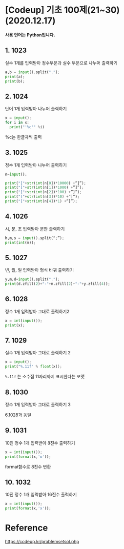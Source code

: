 # [Codeup] 기초 100제(21~30) (2020.12.17)

**사용 언어는 Python입니다.**

## 1. 1023

실수 1개를 입력받아 정수부분과 실수 부분으로 나누어 출력하기

```python
a,b = input().split(".");
print(a);
print(b);
```



## 2. 1024

단어 1개 입력받아 나누어 출력하기

```python
x = input();
for i in x:
  print("'%c'" %i)
```

%c는 한글자씩 출력



## 3. 1025

정수 1개 입력받아 나누어 출력하기

```python
n=input();

print("["+str(int(n[0])*10000) +”]”);
print("["+str(int(n[1])*1000) +”]”);
print("["+str(int(n[2])*100) +”]”);
print("["+str(int(n[3])*10) +”]”);
print("["+str(int(n[4])*1) +”]”);
```



## 4. 1026

시, 분, 초 입력받아 분만 출력하기

```python
h,m,s = input().split(“;”);
print(int(m));
```



## 5. 1027

년, 월, 일 입력받아 형식 바꿔 출력하기

```python
y,m,d=input().split(".");
print(d.zfill(2)+"-"+m.zfill(2)+"-"+y.zfill(4));
```



## 6. 1028

정수 1개 입력받아 그대로 출력하기2

```python
x = int(input());
print(x);
```



## 7. 1029

실수 1개 입력받아 그대로 출력하기 2

```python
x = input();
print("%.11f" % float(x));
```

`%.11f` 는 소수점 11자리까지 표시한다는 포맷



## 8. 1030

정수 1개 입력받아 그대로 출력하기 3

6.1028과 동일



## 9. 1031

10진 정수 1개 입력받아 8진수 출력하기

```python
x = int(input());
print(format(x,'o'));
```

format함수로 8진수 변환



## 10. 1032

10진 정수 1개 입력받아 16진수 출력하기

```python
x = int(input());
print(format(x,'x'));
```

# Reference

https://codeup.kr/problemsetsol.php
